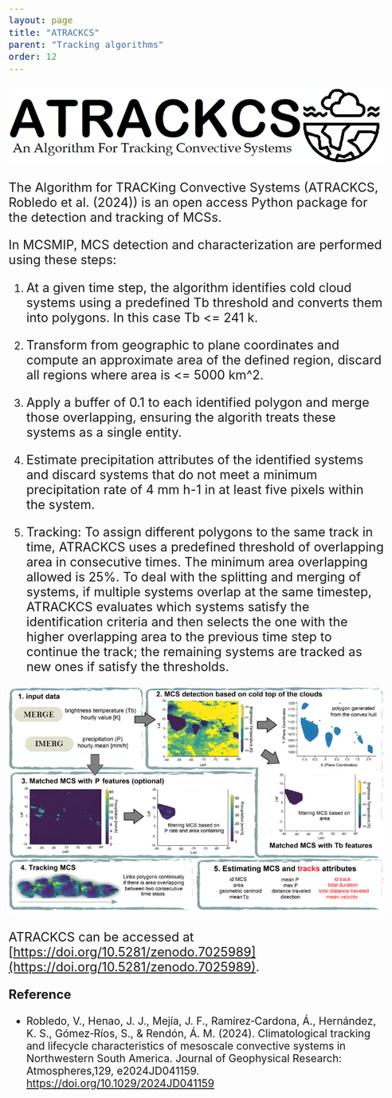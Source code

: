 ```yaml
---
layout: page
title: "ATRACKCS"
parent: "Tracking algorithms"
order: 12
---
```


<style>
  /* Increase font size for this page only */
  body {
    font-size: 21px; /* Adjust this value as needed */
  }

  /* Optionally, target specific elements */
  h1 {
    font-size: 2.5em;
  }

  p {
    font-size: 1.2em;
  }
</style>

![](../images/ATRACKCS_LOGO_.png)

The Algorithm for TRACKing Convective Systems (ATRACKCS, Robledo et al. (2024)) is an open access Python package for the detection and tracking of MCSs.   

In MCSMIP, MCS detection and characterization are performed using these steps:

1. At a given time step, the algorithm identifies cold cloud systems using a predefined Tb threshold and converts them into polygons. In this case Tb <= 241 k.

2. Transform from geographic to plane coordinates and compute an approximate area of the defined region, discard all regions where area is <= 5000 km^2.

3. Apply a buffer of 0.1 to each identified polygon and merge those overlapping, ensuring the algorith treats these systems as a single entity.

4. Estimate precipitation attributes of the identified systems and discard systems that do not meet a minimum precipitation rate of 4 mm h-1 in at least five pixels within the system.

5. Tracking: To assign different polygons to the same track in time, ATRACKCS uses a predefined threshold of overlapping area in consecutive times. The minimum area overlapping allowed is 25%. To deal with the splitting and merging of systems, if multiple systems overlap at the same timestep, ATRACKCS evaluates which systems satisfy the identification criteria and then selects the one with the higher overlapping area to the previous time step to continue the track; the remaining systems are tracked as new ones if satisfy the thresholds.

![](../images/resume_atrackcs.png)


ATRACKCS can be accessed at [https://doi.org/10.5281/zenodo.7025989](https://doi.org/10.5281/zenodo.7025989).

**Reference**

* Robledo, V., Henao, J. J., Mejía, J. F., Ramírez‐Cardona, Á., Hernández, K. S., Gómez‐Ríos, S., & Rendón, Á. M. (2024). Climatological tracking and lifecycle characteristics of mesoscale convective systems in Northwestern South America. Journal of Geophysical Research: Atmospheres,129, e2024JD041159. https://doi.org/10.1029/2024JD041159